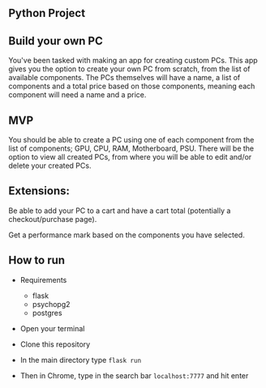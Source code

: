## Python Project


## Build your own PC

You've been tasked with making an app for creating custom PCs. This app gives you the option to create your own PC from scratch, from the list of available components. The PCs themselves will have a name, a list of components and a total price based on those components, meaning each component will need a name and a price.


## MVP

You should be able to create a PC using one of each component from the list of components; GPU, CPU, RAM, Motherboard, PSU. There will be the option to view all created PCs, from where you will be able to edit and/or delete your created PCs. 


## Extensions:

Be able to add your PC to a cart and have a cart total (potentially a checkout/purchase page).

Get a performance mark based on the components you have selected.

## How to run
- Requirements
    - flask
    - psychopg2
    - postgres
    
- Open your terminal
- Clone this repository
- In the main directory type `flask run`
- Then in Chrome, type in the search bar `localhost:7777` and hit enter
